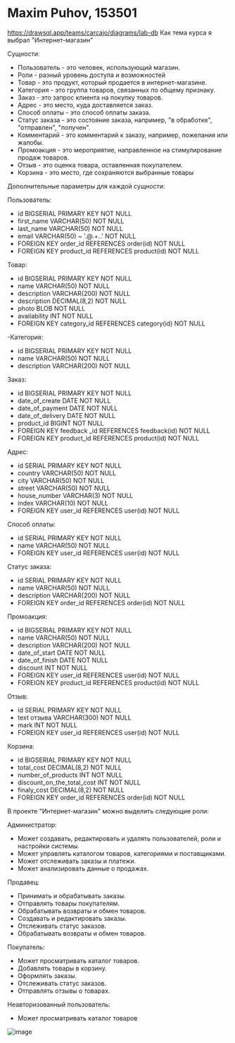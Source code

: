 # Maxim Puhov, 153501
https://drawsql.app/teams/carcajo/diagrams/lab-db
Как тема курса я выбрал "Интернет-магазин"

Сущности:
<ul>
<li>Пользователь - это человек, использующий магазин.</li>
<li>Роли - разный уровень доступа и возможностей</li>
<li>Товар - это продукт, который продается в интернет-магазине.</li>
<li>Категория - это группа товаров, связанных по общему признаку.</li>
<li>Заказ - это запрос клиента на покупку товаров.</li>
<li>Адрес - это место, куда доставляется заказ.</li>
<li>Способ оплаты - это способ оплаты заказа.</li>
<li>Статус заказа - это состояние заказа, например, "в обработке", "отправлен", "получен".</li>
<li>Комментарий - это комментарий к заказу, например, пожелания или жалобы.</li>
<li>Промоакция - это мероприятие, направленное на стимулирование продаж товаров.</li>
<li>Отзыв - это оценка товара, оставленная покупателем.</li>
<li>Корзина - это место, где сохраняются выбранные товары</li>
</ul>

Дополнительные параметры для каждой сущности:

Пользователь:
<ul>
<li>id BIGSERIAL PRIMARY KEY NOT NULL</li>
<li>first_name VARCHAR(50) NOT NULL</li>
<li>last_name VARCHAR(50) NOT NULL </li>
<li>email VARCHAR(50) ~ '.@.+..' NOT NULL</li>
<li>FOREIGN KEY order_id REFERENCES order(id) NOT NULL</li>
<li>FOREIGN KEY product_id REFERENCES product(id) NOT NULL</li>
</ul>

Товар:
<ul>
<li>id BIGSERIAL PRIMARY KEY NOT NULL</li>
<li>name VARCHAR(50) NOT NULL</li>
<li>description VARCHAR(200) NOT NULL </li>
<li>description DECIMAL(8,2) NOT NULL</li>
<li>photo BLOB NOT NULL</li>
<li>availability INT NOT NULL</li>
<li>FOREIGN KEY category_id REFERENCES category(id) NOT NULL</li>
</ul>

-Категория:
<ul>
<li>id BIGSERIAL PRIMARY KEY NOT NULL</li>
<li>name VARCHAR(50) NOT NULL</li>
<li>description VARCHAR(200) NOT NULL</li>
</ul>

Заказ:
<ul>
<li>id BIGSERIAL PRIMARY KEY NOT NULL</li>
<li>date_of_create DATE NOT NULL</li>
<li>date_of_payment DATE NOT NULL</li>
<li>date_of_delivery DATE NOT NULL</li>
<li>product_id BIGINT NOT NULL</li>
<li>FOREIGN KEY feedback  _id REFERENCES feedback(id) NOT NULL</li>
<li>FOREIGN KEY product_id REFERENCES product(id) NOT NULL</li>
</ul>

Адрес:
<ul>
<li>id SERIAL PRIMARY KEY NOT NULL</li>
<li>country VARCHAR(50) NOT NULL</li>
<li>city VARCHAR(50) NOT NULL</li>
<li>street VARCHAR(50) NOT NULL</li>
<li>house_number VARCHAR(3) NOT NULL</li>
<li>index VARCHAR(10) NOT NULL</li>
<li>FOREIGN KEY user_id REFERENCES user(id) NOT NULL</li>
</ul>

Способ оплаты:
<ul>
<li>id SERIAL PRIMARY KEY NOT NULL</li>
<li>name VARCHAR(50) NOT NULL</li>
<li>FOREIGN KEY user_id REFERENCES user(id) NOT NULL</li>
</ul>

Статус заказа:
<ul>
<li>id SERIAL PRIMARY KEY NOT NULL</li>
<li>name VARCHAR(50) NOT NULL</li>
<li>description VARCHAR(200) NOT NULL</li>
<li>FOREIGN KEY order_id REFERENCES order(id) NOT NULL</li>
</ul>

Промоакция:
<ul>
<li>id BIGSERIAL PRIMARY KEY NOT NULL</li>
<li>name VARCHAR(50) NOT NULL</li>
<li>description VARCHAR(200) NOT NULL</li>
<li>date_of_start DATE NOT NULL</li>
<li>date_of_finish DATE NOT NULL</li>
<li>discount INT NOT NULL</li>
<li>FOREIGN KEY user_id REFERENCES user(id) NOT NULL</li>
<li>FOREIGN KEY product_id REFERENCES product(id) NOT NULL</li>
</ul>

Отзыв:
<ul>
<li>id SERIAL PRIMARY KEY NOT NULL</li>
<li>text отзыва VARCHAR(300) NOT NULL</li>
<li>mark INT NOT NULL</li>
<li>FOREIGN KEY user_id REFERENCES user(id) NOT NULL</li>
</ul>

Корзина:
<ul>
<li>id BIGSERIAL PRIMARY KEY NOT NULL</li>
<li>total_cost DECIMAL(8,2) NOT NULL</li>
<li>number_of_products INT NOT NULL</li>
<li>discount_on_the_total_cost INT NOT NULL</li>
<li>finaly_cost DECIMAL(8,2) NOT NULL</li>
<li>FOREIGN KEY order_id REFERENCES order(id) NOT NULL</li>
</ul>

В проекте "Интернет-магазин" можно выделить следующие роли:

Администратор:
<ul>
<li>Может создавать, редактировать и удалять пользователей, роли и настройки системы.</li>
<li>Может управлять каталогом товаров, категориями и поставщиками.</li>
<li>Может отслеживать заказы и платежи.</li>
<li>Может анализировать данные о продажах.</li>
</ul>

Продавец:
<ul>
<li>Принимать и обрабатывать заказы.</li>
<li>Отправлять товары покупателям.</li>
<li>Обрабатывать возвраты и обмен товаров.</li>
<li>Создавать и редактировать заказы.</li>
<li>Отслеживать статус заказов.</li>
<li>Обрабатывать возвраты и обмен товаров.</li>
</ul>

Покупатель:
<ul>
<li>Может просматривать каталог товаров.</li>
<li>Добавлять товары в корзину.</li>
<li>Оформлять заказы.</li>
<li>Отслеживать статус заказов.</li>
<li>Отправлять отзывы о товарах.</li>
</ul>

Неавторизованный пользователь:
<ul>
<li>Может просматривать каталог товаров</li>
</ul>


![image](https://github.com/Carcajo/DB_bsuir/assets/93794796/258bd2fd-a125-4217-8027-e2a4287f7c21)

